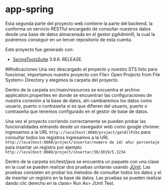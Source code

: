 # app-spring

Esta segunda parte del proyecto web contiene la parte del backend, la conforma un servicio RESTful encargado de 
consultar nuestros datos desde una base de datos almacenada en el gestor pgAdminIII, la cual la podremos conseguir en 
un tercer repositorio de esta cuenta.

Este proyecto fue generado con:
- [SpringToolsSuite](https://spring.io/tools) 3.9.6. RELEASE.

##Indicaciones
Una vez descargado el proyecto y nuestro STS listo para funcionar, importamos nuestro proyecto
con File> Open Projects from File System> Directory y elegimos la carpeta del proyecto.

Dentro de la carpeta src/main/resources se encuentra el archivo application.properties en donde 
se encuentran las configuraciones de nuestra conexión a la base de datos, ahi cambiaremos los datos 
como usuario, puerto o contraseña si es que difieren del usuario, puerto o contraseña que tenemos configurado en 
el gestor de base de datos.

Una vez el proyecto corriendo correctamente se pueden probar las funcionalidades entrando desde un navegador
web como google chrome:
ingresamos a la URL `http://localhost:8080/project/getAllPibs` para consultar todos los registros
ingresamos a la URL `http://localhost:8080/project/insertar/numero de id/ año/ porcentaje` para 
insertar un registro por ejemplo `http://localhost:8080/project/insertar/30/2019/5.1234`

Dentro de la carpeta src/test/java se encuentra un paquete con una clase en la cual se pueden realizar 
dos pruebas unitarias usando [JUnit](https://junit.org/junit5/). Las pruebas consisten en probar los metodos de consultar 
todos los datos y el de insertar un registro en la base de datos.
Las pruebas se pueden realizar dando clic derecho en la clase> Run As> JUnit Test. 


